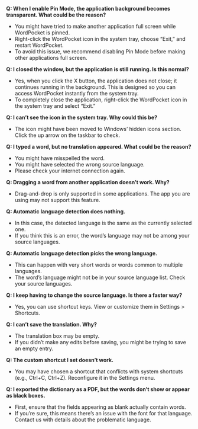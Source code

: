 **Q: When I enable Pin Mode, the application background becomes transparent. What could be the reason?**

- You might have tried to make another application full screen while WordPocket is pinned.
- Right-click the WordPocket icon in the system tray, choose “Exit,” and restart WordPocket.
- To avoid this issue, we recommend disabling Pin Mode before making other applications full screen.

**Q: I closed the window, but the application is still running. Is this normal?**

- Yes, when you click the X button, the application does not close; it continues running in the background. This is designed so you can access WordPocket instantly from the system tray.
- To completely close the application, right-click the WordPocket icon in the system tray and select “Exit.”

**Q: I can’t see the icon in the system tray. Why could this be?**

- The icon might have been moved to Windows’ hidden icons section. Click the up arrow on the taskbar to check.

**Q: I typed a word, but no translation appeared. What could be the reason?**

- You might have misspelled the word.
- You might have selected the wrong source language.
- Please check your internet connection again.

**Q: Dragging a word from another application doesn’t work. Why?**

- Drag-and-drop is only supported in some applications. The app you are using may not support this feature.

**Q: Automatic language detection does nothing.**

- In this case, the detected language is the same as the currently selected one.
- If you think this is an error, the word’s language may not be among your source languages.

**Q: Automatic language detection picks the wrong language.**

- This can happen with very short words or words common to multiple languages.
- The word’s language might not be in your source language list. Check your source languages.

**Q: I keep having to change the source language. Is there a faster way?**

- Yes, you can use shortcut keys. View or customize them in Settings > Shortcuts.

**Q: I can’t save the translation. Why?**

- The translation box may be empty.
- If you didn’t make any edits before saving, you might be trying to save an empty entry.

**Q: The custom shortcut I set doesn’t work.**

- You may have chosen a shortcut that conflicts with system shortcuts (e.g., Ctrl+C, Ctrl+Z). Reconfigure it in the Settings menu.

**Q: I exported the dictionary as a PDF, but the words don’t show or appear as black boxes.**

- First, ensure that the fields appearing as blank actually contain words.
- If you’re sure, this means there’s an issue with the font for that language. Contact us with details about the problematic language.
